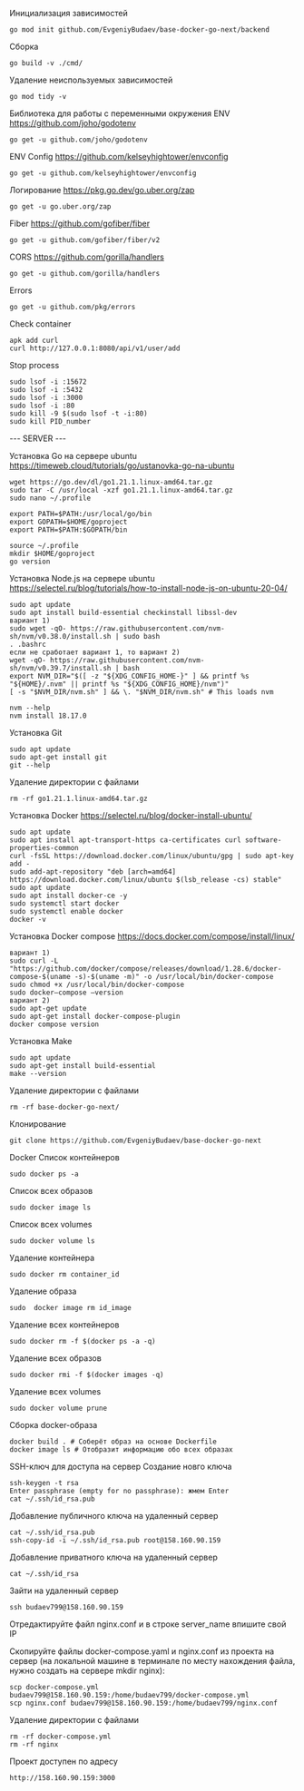 Инициализация зависимостей

```
go mod init github.com/EvgeniyBudaev/base-docker-go-next/backend
```

Сборка

```
go build -v ./cmd/
```

Удаление неиспользуемых зависимостей

```
go mod tidy -v
```

Библиотека для работы с переменными окружения ENV
https://github.com/joho/godotenv

```
go get -u github.com/joho/godotenv
```

ENV Config
https://github.com/kelseyhightower/envconfig

```
go get -u github.com/kelseyhightower/envconfig
```

Логирование
https://pkg.go.dev/go.uber.org/zap

```
go get -u go.uber.org/zap
```

Fiber
https://github.com/gofiber/fiber

```
go get -u github.com/gofiber/fiber/v2
```

CORS
https://github.com/gorilla/handlers

```
go get -u github.com/gorilla/handlers
```

Errors

```
go get -u github.com/pkg/errors
```

Check container
```
apk add curl
curl http://127.0.0.1:8080/api/v1/user/add
```

Stop process
```
sudo lsof -i :15672
sudo lsof -i :5432
sudo lsof -i :3000
sudo lsof -i :80
sudo kill -9 $(sudo lsof -t -i:80)
sudo kill PID_number
```

--- SERVER ---

Установка Go на сервере ubuntu
https://timeweb.cloud/tutorials/go/ustanovka-go-na-ubuntu
```
wget https://go.dev/dl/go1.21.1.linux-amd64.tar.gz
sudo tar -C /usr/local -xzf go1.21.1.linux-amd64.tar.gz
sudo nano ~/.profile

export PATH=$PATH:/usr/local/go/bin
export GOPATH=$HOME/goproject
export PATH=$PATH:$GOPATH/bin

source ~/.profile
mkdir $HOME/goproject
go version
```

Установка Node.js на сервере ubuntu
https://selectel.ru/blog/tutorials/how-to-install-node-js-on-ubuntu-20-04/
```
sudo apt update
sudo apt install build-essential checkinstall libssl-dev
вариант 1)
sudo wget -qO- https://raw.githubusercontent.com/nvm-sh/nvm/v0.38.0/install.sh | sudo bash
. .bashrc
если не сработает вариант 1, то вариант 2) 
wget -qO- https://raw.githubusercontent.com/nvm-sh/nvm/v0.39.7/install.sh | bash
export NVM_DIR="$([ -z "${XDG_CONFIG_HOME-}" ] && printf %s "${HOME}/.nvm" || printf %s "${XDG_CONFIG_HOME}/nvm")"
[ -s "$NVM_DIR/nvm.sh" ] && \. "$NVM_DIR/nvm.sh" # This loads nvm

nvm --help
nvm install 18.17.0
```

Установка Git
```
sudo apt update
sudo apt-get install git
git --help
```

Удаление директории с файлами
```
rm -rf go1.21.1.linux-amd64.tar.gz
```

Установка Docker
https://selectel.ru/blog/docker-install-ubuntu/
```
sudo apt update
sudo apt install apt-transport-https ca-certificates curl software-properties-common
curl -fsSL https://download.docker.com/linux/ubuntu/gpg | sudo apt-key add -
sudo add-apt-repository "deb [arch=amd64] https://download.docker.com/linux/ubuntu $(lsb_release -cs) stable"
sudo apt update
sudo apt install docker-ce -y
sudo systemctl start docker
sudo systemctl enable docker
docker -v
```

Установка Docker compose
https://docs.docker.com/compose/install/linux/
```
вариант 1)
sudo curl -L "https://github.com/docker/compose/releases/download/1.28.6/docker-compose-$(uname -s)-$(uname -m)" -o /usr/local/bin/docker-compose
sudo chmod +x /usr/local/bin/docker-compose
sudo docker–compose –version
вариант 2)
sudo apt-get update
sudo apt-get install docker-compose-plugin
docker compose version
```

Установка Make
```
sudo apt update
sudo apt-get install build-essential
make --version
```

Удаление директории с файлами
```
rm -rf base-docker-go-next/
```

Клонирование
```
git clone https://github.com/EvgeniyBudaev/base-docker-go-next
```

Docker
Список контейнеров
```
sudo docker ps -a
```
Список всех образов
```
sudo docker image ls
```

Список всех volumes
```
sudo docker volume ls
```

Удаление контейнера
```
sudo docker rm container_id
```

Удаление образа
```
sudo  docker image rm id_image
```

Удаление всех контейнеров
```
sudo docker rm -f $(docker ps -a -q)
```
Удаление всех образов
```
sudo docker rmi -f $(docker images -q)
```

Удаление всех volumes
```
sudo docker volume prune
```

Сборка docker-образа
```
docker build . # Соберёт образ на основе Dockerfile
docker image ls # Отобразит информацию обо всех образах
```

SSH-ключ для доступа на сервер
Создание новго ключа
```
ssh-keygen -t rsa
Enter passphrase (empty for no passphrase): жмем Enter
cat ~/.ssh/id_rsa.pub
```

Добавление публичного ключа на удаленный сервер
```
cat ~/.ssh/id_rsa.pub
ssh-copy-id -i ~/.ssh/id_rsa.pub root@158.160.90.159
```
Добавление приватного ключа на удаленный сервер
```
cat ~/.ssh/id_rsa
```

Зайти на удаленный сервер
```
ssh budaev799@158.160.90.159
```

Отредактируйте файл nginx.conf и в строке server_name впишите свой IP

Скопируйте файлы docker-compose.yaml и nginx.conf из проекта на сервер (на локальной машине в терминале по месту
нахождения файла, нужно создать на сервере mkdir nginx):
```
scp docker-compose.yml budaev799@158.160.90.159:/home/budaev799/docker-compose.yml
scp nginx.conf budaev799@158.160.90.159:/home/budaev799/nginx.conf
```

Удаление директории с файлами
```
rm -rf docker-compose.yml
rm -rf nginx
```
Проект доступен по адресу
```
http://158.160.90.159:3000
```
